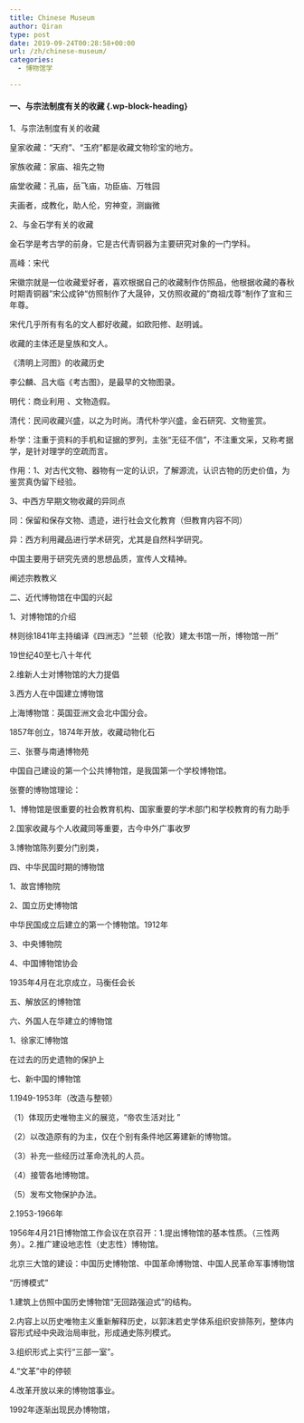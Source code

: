 ```yaml
---
title: Chinese Museum
author: Qiran
type: post
date: 2019-09-24T00:28:58+00:00
url: /zh/chinese-museum/
categories:
  - 博物馆学

---
```

#### 一、与宗法制度有关的收藏 {.wp-block-heading}

1、与宗法制度有关的收藏

皇家收藏：“天府”、“玉府”都是收藏文物珍宝的地方。

家族收藏：家庙、祖先之物

庙堂收藏：孔庙，岳飞庙，功臣庙、万牲园

夫画者，成教化，助人伦，穷神变，测幽微

2、与金石学有关的收藏

金石学是考古学的前身，它是古代青铜器为主要研究对象的一门学科。

高峰：宋代

宋徽宗就是一位收藏爱好者，喜欢根据自己的收藏制作仿照品，他根据收藏的春秋时期青铜器”宋公成钟“仿照制作了大晟钟，又仿照收藏的”商祖戊尊“制作了宣和三年尊。

宋代几乎所有有名的文人都好收藏，如欧阳修、赵明诚。

收藏的主体还是皇族和文人。

《清明上河图》的收藏历史

李公麟、吕大临《考古图》，是最早的文物图录。

明代：商业利用 、文物造假。

清代：民间收藏兴盛，以之为时尚。清代朴学兴盛，金石研究、文物鉴赏。

朴学：注重于资料的手机和证据的罗列，主张“无征不信”，不注重文采，又称考据学，是针对理学的空疏而言。

作用：1、对古代文物、器物有一定的认识，了解源流，认识古物的历史价值，为鉴赏真伪留下经验。

3、中西方早期文物收藏的异同点

同：保留和保存文物、遗迹，进行社会文化教育（但教育内容不同）

异：西方利用藏品进行学术研究，尤其是自然科学研究。

中国主要用于研究先贤的思想品质，宣传人文精神。

阐述宗教教义

二、近代博物馆在中国的兴起

1、对博物馆的介绍 

林则徐1841年主持编译《四洲志》“兰顿（伦敦）建太书馆一所，博物馆一所”

19世纪40至七八十年代

2.维新人士对博物馆的大力提倡

3.西方人在中国建立博物馆

上海博物馆：英国亚洲文会北中国分会。

1857年创立，1874年开放，收藏动物化石

三、张謇与南通博物苑

中国自己建设的第一个公共博物馆，是我国第一个学校博物馆。

张謇的博物馆理论：

1、博物馆是很重要的社会教育机构、国家重要的学术部门和学校教育的有力助手

2.国家收藏与个人收藏同等重要，古今中外广事收罗

3.博物馆陈列要分门别类，

四、中华民国时期的博物馆

1、故宫博物院

2、国立历史博物馆

中华民国成立后建立的第一个博物馆。1912年

3、中央博物院

4、中国博物馆协会

1935年4月在北京成立，马衡任会长

五、解放区的博物馆

六、外国人在华建立的博物馆

1、徐家汇博物馆

在过去的历史遗物的保护上

七、新中国的博物馆

1.1949-1953年（改造与整顿）

（1）体现历史唯物主义的展览，“帝农生活对比 ”

（2）以改造原有的为主，仅在个别有条件地区筹建新的博物馆。

（3）补充一些经历过革命洗礼的人员。

（4）接管各地博物馆。

（5）发布文物保护办法。

2.1953-1966年

1956年4月21日博物馆工作会议在京召开：1.提出博物馆的基本性质。（三性两务）。2.推广建设地志性（史志性）博物馆。

北京三大馆的建设：中国历史博物馆、中国革命博物馆、中国人民革命军事博物馆

“历博模式”

1.建筑上仿照中国历史博物馆“无回路强迫式”的结构。

2.内容上以历史唯物主义重新解释历史，以郭沫若史学体系组织安排陈列，整体内容形式经中央政治局审批，形成通史陈列模式。

3.组织形式上实行“三部一室”。

4.“文革”中的停顿

4.改革开放以来的博物馆事业。

1992年逐渐出现民办博物馆，